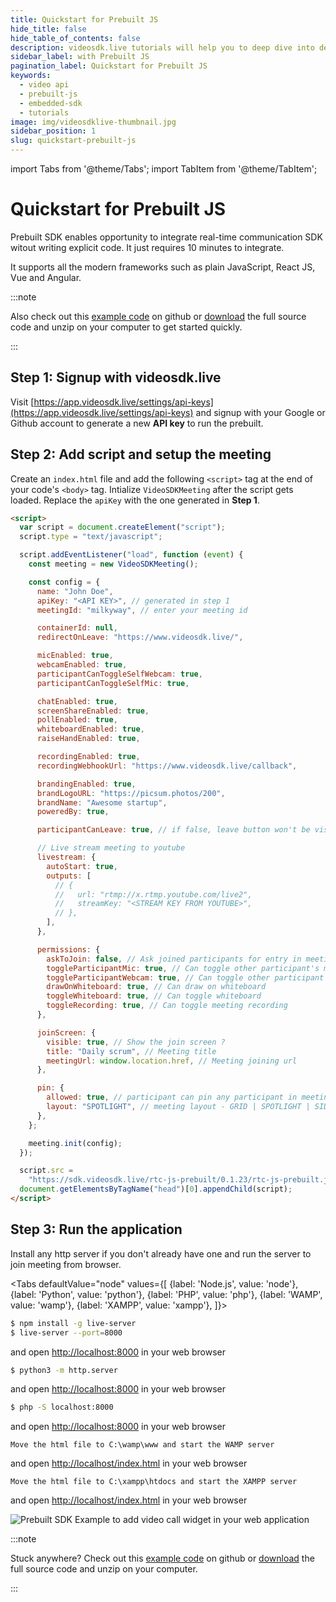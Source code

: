 ```yaml
---
title: Quickstart for Prebuilt JS
hide_title: false
hide_table_of_contents: false
description: videosdk.live tutorials will help you to deep dive into details of all the SDK and API. We tried to include example of all the possible programming langaguges.
sidebar_label: with Prebuilt JS
pagination_label: Quickstart for Prebuilt JS
keywords:
  - video api
  - prebuilt-js
  - embedded-sdk
  - tutorials
image: img/videosdklive-thumbnail.jpg
sidebar_position: 1
slug: quickstart-prebuilt-js
---
```


import Tabs from '@theme/Tabs';
import TabItem from '@theme/TabItem';

# Quickstart for Prebuilt JS

Prebuilt SDK enables opportunity to integrate real-time communication SDK witout writing explicit code. It just requires 10 minutes to integrate.

It supports all the modern frameworks such as plain JavaScript, React JS, Vue and Angular.

:::note

Also check out this [example code](https://github.com/videosdk-live/videosdk-rtc-js-prebuilt-embedded-example) on github or [download](https://github.com/videosdk-live/videosdk-rtc-js-prebuilt-embedded-example/archive/refs/tags/v0.1.1.zip) the full source code and unzip on your computer to get started quickly.

:::

## Step 1: Signup with videosdk.live

Visit [https://app.videosdk.live/settings/api-keys](https://app.videosdk.live/settings/api-keys) and signup with your Google or Github account to generate a new **API key** to run the prebuilt.

## Step 2: Add script and setup the meeting

Create an `index.html` file and add the following `<script>` tag at the end of your code's `<body>` tag. Intialize `VideoSDKMeeting` after the script gets loaded. Replace the `apiKey` with the one generated in **Step 1**.

```html title="index.html"
<script>
  var script = document.createElement("script");
  script.type = "text/javascript";

  script.addEventListener("load", function (event) {
    const meeting = new VideoSDKMeeting();

    const config = {
      name: "John Doe",
      apiKey: "<API KEY>", // generated in step 1
      meetingId: "milkyway", // enter your meeting id

      containerId: null,
      redirectOnLeave: "https://www.videosdk.live/",

      micEnabled: true,
      webcamEnabled: true,
      participantCanToggleSelfWebcam: true,
      participantCanToggleSelfMic: true,

      chatEnabled: true,
      screenShareEnabled: true,
      pollEnabled: true,
      whiteboardEnabled: true,
      raiseHandEnabled: true,

      recordingEnabled: true,
      recordingWebhookUrl: "https://www.videosdk.live/callback",

      brandingEnabled: true,
      brandLogoURL: "https://picsum.photos/200",
      brandName: "Awesome startup",
      poweredBy: true,

      participantCanLeave: true, // if false, leave button won't be visible

      // Live stream meeting to youtube
      livestream: {
        autoStart: true,
        outputs: [
          // {
          //   url: "rtmp://x.rtmp.youtube.com/live2",
          //   streamKey: "<STREAM KEY FROM YOUTUBE>",
          // },
        ],
      },

      permissions: {
        askToJoin: false, // Ask joined participants for entry in meeting
        toggleParticipantMic: true, // Can toggle other participant's mic
        toggleParticipantWebcam: true, // Can toggle other participant's webcam
        drawOnWhiteboard: true, // Can draw on whiteboard
        toggleWhiteboard: true, // Can toggle whiteboard
        toggleRecording: true, // Can toggle meeting recording
      },

      joinScreen: {
        visible: true, // Show the join screen ?
        title: "Daily scrum", // Meeting title
        meetingUrl: window.location.href, // Meeting joining url
      },

      pin: {
        allowed: true, // participant can pin any participant in meeting
        layout: "SPOTLIGHT", // meeting layout - GRID | SPOTLIGHT | SIDEBAR
      },
    };

    meeting.init(config);
  });

  script.src =
    "https://sdk.videosdk.live/rtc-js-prebuilt/0.1.23/rtc-js-prebuilt.js";
  document.getElementsByTagName("head")[0].appendChild(script);
</script>
```

## Step 3: Run the application

Install any http server if you don't already have one and run the server to join meeting from browser.

<Tabs
defaultValue="node"
values={[
{label: 'Node.js', value: 'node'},
{label: 'Python', value: 'python'},
{label: 'PHP', value: 'php'},
{label: 'WAMP', value: 'wamp'},
{label: 'XAMPP', value: 'xampp'},
]}>
<TabItem value="node">

```bash
$ npm install -g live-server
$ live-server --port=8000
```

and open [http://localhost:8000](http://localhost:8000) in your web browser

</TabItem>
<TabItem value="python">

```bash
$ python3 -m http.server
```

and open [http://localhost:8000](http://localhost:8000) in your web browser

</TabItem>
<TabItem value="php">

```bash
$ php -S localhost:8000
```

and open [http://localhost:8000](http://localhost:8000) in your web browser

</TabItem>
<TabItem value="wamp">

```
Move the html file to C:\wamp\www and start the WAMP server
```

and open [http://localhost/index.html](http://localhost/index.html) in your web browser

</TabItem>
<TabItem value="xampp">

```
Move the html file to C:\xampp\htdocs and start the XAMPP server
```

and open [http://localhost/index.html](http://localhost/index.html) in your web browser

</TabItem>
</Tabs>

![Prebuilt SDK Example to add video call widget in your web application](/img/tutorial/integrate-it-anywhere.jpg)

:::note

Stuck anywhere? Check out this [example code](https://github.com/videosdk-live/videosdk-rtc-js-prebuilt-embedded-example) on github or [download](https://github.com/videosdk-live/videosdk-rtc-js-prebuilt-embedded-example/archive/refs/tags/v0.1.1.zip) the full source code and unzip on your computer.

:::
